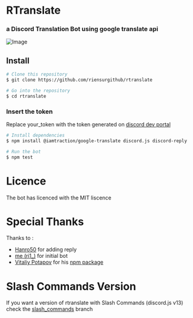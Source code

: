 # RTranslate 
### a Discord Translation Bot using google translate api
![Image](https://repository-images.githubusercontent.com/385170286/84817780-e2b4-11eb-9741-467b27ed1ab6)

## Install
```bash
# Clone this repository
$ git clone https://github.com/riensurgithub/rtranslate

# Go into the repository
$ cd rtranslate
```
### Insert the token
Replace your_token with the token generated on [discord dev portal](https://discord.dev)
```bash
# Install dependencies
$ npm install @iamtraction/google-translate discord.js discord-reply

# Run the bot
$ npm test
```
# Licence
The bot has licenced with the MIT liscence

# Special Thanks
Thanks to :
- [Hanro50](https://github.com/Hanro50) for adding reply
- [me (ri1_)](https://github.com/riensurgithub) for initial bot
- [Vitaliy Potapov](https://github.com/vitalets) for his [npm package](https://github.com/vitalets/google-translate-api)


# Slash Commands Version

If you want a version of rtranslate with Slash Commands (discord.js v13) check the [slash_commands](https://github.com/riensurgithub/rtranslate/tree/slash_commands) branch